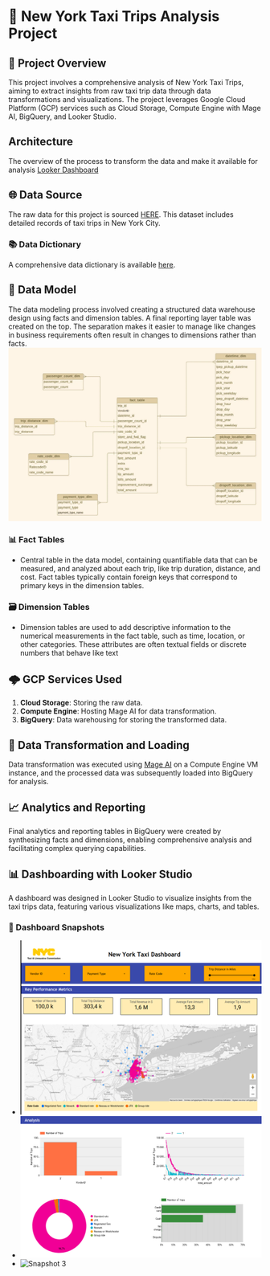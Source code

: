 # 🚖 New York Taxi Trips Analysis Project

## 📖 Project Overview
This project involves a comprehensive analysis of New York Taxi Trips, aiming to extract insights from raw taxi trip data through data transformations and visualizations. The project leverages Google Cloud Platform (GCP) services such as Cloud Storage, Compute Engine with Mage AI, BigQuery, and Looker Studio.

## Architecture 
The overview of the process to transform the data and make it available for analysis
<a href="https://lookerstudio.google.com/s/hz9n6wPQ8CA" target="_blank">Looker Dashboard</a>


## 🌐 Data Source
The raw data for this project is sourced <a href="https://www.nyc.gov/site/tlc/about/tlc-trip-record-data.page" target="_blank">HERE</a>. This dataset includes detailed records of taxi trips in New York City.

### 📚 Data Dictionary
A comprehensive data dictionary is available [here](https://www.nyc.gov/assets/tlc/downloads/pdf/data_dictionary_trip_records_yellow.pdf).

## 📐 Data Model
The data modeling process involved creating a structured data warehouse design using facts and dimension tables. A final reporting layer table was created on the top. The separation makes it easier to manage like changes in business requirements often result in changes to dimensions rather than facts.
<img src="data_model.jpg">

### 📊 Fact Tables
- Central table in the data model, containing quantifiable data that can be measured, and analyzed about each trip, like trip duration, distance, and cost. Fact tables typically contain foreign keys that correspond to primary keys in the dimension tables.

### 🗃️ Dimension Tables

- Dimension tables are used to add descriptive information to the numerical measurements in the fact table, such as time, location, or other categories. These attributes are often textual fields or discrete numbers that behave like text

## 🌩️ GCP Services Used
1. **Cloud Storage**: Storing the raw data.
2. **Compute Engine**: Hosting Mage AI for data transformation.
3. **BigQuery**: Data warehousing for storing the transformed data.

## 🔁 Data Transformation and Loading
Data transformation was executed using [Mage AI](https://www.mage.ai/) on a Compute Engine VM instance, and the processed data was subsequently loaded into BigQuery for analysis.

## 📈 Analytics and Reporting
Final analytics and reporting tables in BigQuery were created by synthesizing facts and dimensions, enabling comprehensive analysis and facilitating complex querying capabilities.

## 📊 Dashboarding with Looker Studio
A dashboard was designed in Looker Studio to visualize insights from the taxi trips data, featuring various visualizations like maps, charts, and tables.

### 📸 Dashboard Snapshots
- ![Snapshot 1](overview_dashboard.png)
- ![Snapshot 2](analysis_dashboard.png)
- ![Snapshot 3](mqge_etl.png)

